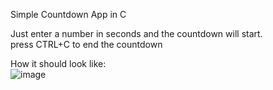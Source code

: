Simple Countdown App in C

Just enter a number in seconds and the countdown will start. <br>
press CTRL+C to end the countdown

How it should look like: <br>
![image](https://github.com/3Tamao3/Countdown/assets/95978838/7d283cf9-c1d3-4f71-9d96-7cc56c7e3e30)
